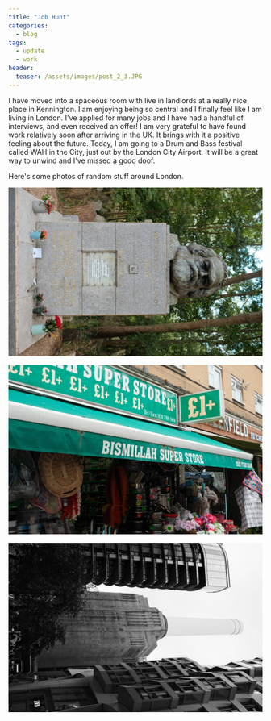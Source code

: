 ```yaml
---
title: "Job Hunt"
categories:
  - blog
tags:
  - update
  - work
header:
  teaser: /assets/images/post_2_3.JPG
---
```


I have moved into a spaceous room with live in landlords at a really nice place in Kennington. I am enjoying being so central and I finally feel like I am living in London. I've applied for many jobs and I have had a handful of interviews, and even received an offer! I am very grateful to have found work relatively soon after arriving in the UK. It brings with it a positive feeling about the future. Today, I am going to a Drum and Bass festival called WAH in the City, just out by the London City Airport. It will be a great way to unwind and I've missed a good doof.

Here's some photos of random stuff around London.

![Alt text](/assets/images/post_2_1.JPG)

![Alt text](/assets/images/post_2_2.JPG)

![Alt text](/assets/images/post_2_3.JPG)

